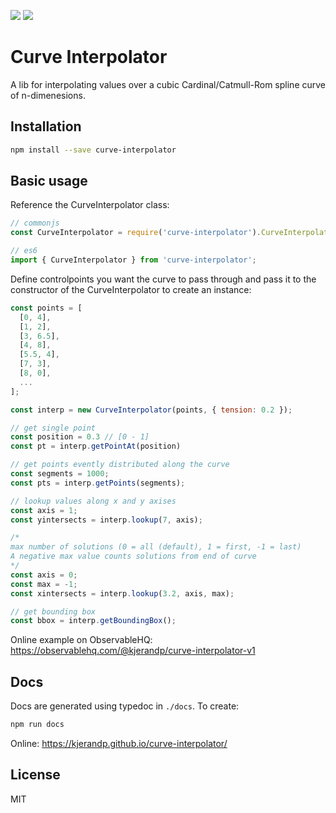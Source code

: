 ![](https://github.com/kjerandp/curve-interpolator/workflows/Node%20CI/badge.svg)
![](https://img.shields.io/npm/v/curve-interpolator)
# Curve Interpolator

A lib for interpolating values over a cubic Cardinal/Catmull-Rom spline curve of n-dimenesions.

## Installation
```bash
npm install --save curve-interpolator
```
## Basic usage
Reference the CurveInterpolator class:
```js
// commonjs
const CurveInterpolator = require('curve-interpolator').CurveInterpolator;

// es6
import { CurveInterpolator } from 'curve-interpolator';

```

Define controlpoints you want the curve to pass through and pass it to the constructor of the CurveInterpolator to create an instance:

```js
const points = [
  [0, 4],
  [1, 2],
  [3, 6.5],
  [4, 8],
  [5.5, 4],
  [7, 3],
  [8, 0],
  ...
];

const interp = new CurveInterpolator(points, { tension: 0.2 });

// get single point
const position = 0.3 // [0 - 1]
const pt = interp.getPointAt(position)

// get points evently distributed along the curve
const segments = 1000;
const pts = interp.getPoints(segments);

// lookup values along x and y axises
const axis = 1;
const yintersects = interp.lookup(7, axis);

/*
max number of solutions (0 = all (default), 1 = first, -1 = last)
A negative max value counts solutions from end of curve
*/
const axis = 0;
const max = -1;
const xintersects = interp.lookup(3.2, axis, max);

// get bounding box
const bbox = interp.getBoundingBox();
```

Online example on ObservableHQ:
https://observablehq.com/@kjerandp/curve-interpolator-v1

## Docs
Docs are generated using typedoc in `./docs`. To create:
```bash
npm run docs
```
Online: https://kjerandp.github.io/curve-interpolator/

## License
MIT
